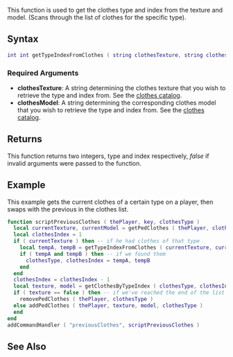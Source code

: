 This function is used to get the clothes type and index from the texture and model. (Scans through the list of clothes for the specific type).

Syntax
------

``` lua
int int getTypeIndexFromClothes ( string clothesTexture, string clothesModel )
```

### Required Arguments

-   **clothesTexture**: A string determining the clothes texture that you wish to retrieve the type and index from. See the [clothes catalog](/docs/cj_clothes.md "wikilink").
-   **clothesModel**: A string determining the corresponding clothes model that you wish to retrieve the type and index from. See the [clothes catalog](/docs/cj_clothes.md "wikilink").

Returns
-------

This function returns two integers, type and index respectively, *false* if invalid arguments were passed to the function.

Example
-------

This example gets the current clothes of a certain type on a player, then swaps with the previous in the clothes list.

``` lua
function scriptPreviousClothes ( thePlayer, key, clothesType )
  local currentTexture, currentModel = getPedClothes ( thePlayer, clothesType ) -- get the current clothes on this slot
  local clothesIndex = 1
  if ( currentTexture ) then -- if he had clothes of that type
    local tempA, tempB = getTypeIndexFromClothes ( currentTexture, currentModel ) -- get the type and index for these clothes, so we can decrease and get the previous in the list
    if ( tempA and tempB ) then -- if we found them
      clothesType, clothesIndex = tempA, tempB
    end
  end
  clothesIndex = clothesIndex - 1
  local texture, model = getClothesByTypeIndex ( clothesType, clothesIndex ) -- get the new texture and model
  if ( texture == false ) then -- if we've reached the end of the list
    removePedClothes ( thePlayer, clothesType )
  else addPedClothes ( thePlayer, texture, model, clothesType )
  end
end
addCommandHandler ( "previousClothes", scriptPreviousClothes )
```

See Also
--------

